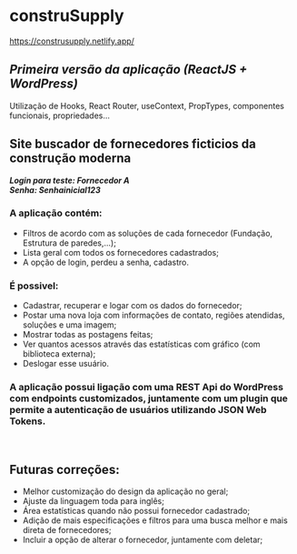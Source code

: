 # construSupply
https://construsupply.netlify.app/

*<h2>Primeira versão da aplicação (*ReactJS + WordPress*)</h2>* 

Utilização de Hooks, React Router, useContext, PropTypes, componentes funcionais, propriedades…


## Site buscador de fornecedores ficticios da construção moderna 
<b>*Login para teste: Fornecedor A*</b>
</br>
<b>*Senha: Senhainicial123*</b>

### A aplicação contém:
* Filtros de acordo com as soluções de cada fornecedor (Fundação, Estrutura de paredes,...);
* Lista geral com todos os fornecedores cadastrados;
* A opção de login, perdeu a senha, cadastro.


### É possivel:
* Cadastrar, recuperar e logar com os dados do fornecedor;
* Postar uma nova loja com informações de contato, regiões atendidas, soluções e uma imagem;
* Mostrar todas as postagens feitas;
* Ver quantos acessos através das estatísticas com gráfico (com biblioteca externa);
* Deslogar esse usuário.


### A aplicação possui ligação com uma REST Api do WordPress com endpoints customizados, juntamente com um plugin que permite a autenticação de usuários utilizando JSON Web Tokens.
</br>

## Futuras correções: 
* Melhor customização do design da aplicação no geral;
* Ajuste da linguagem toda para inglês;
* Área estatísticas quando não possui fornecedor cadastrado;
* Adição de mais especificações e filtros para uma busca melhor e mais direta de fornecedores;
* Incluir a opção de alterar o fornecedor, juntamente com deletar;
